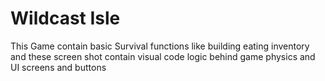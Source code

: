 # Wildcast Isle
 This Game contain basic Survival functions like building eating inventory and these screen shot contain visual code logic behind game physics and UI screens and buttons
